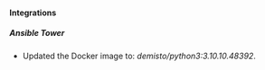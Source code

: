 #### Integrations
##### Ansible Tower
- Updated the Docker image to: *demisto/python3:3.10.10.48392*.
